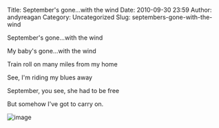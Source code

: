 Title: September's gone...with the wind
Date: 2010-09-30 23:59
Author: andyreagan
Category: Uncategorized
Slug: septembers-gone-with-the-wind

September's gone...with the wind  
  
My baby's gone...with the wind

Train roll on many miles from my home  
  
See, I'm riding my blues away  
  
September, you see, she had to be free   
  
But somehow I've got to carry on.

![image](http://andyreagan.com/wp-content/uploads/2010/09/wpid-IMG_20100930_153440.jpg)
